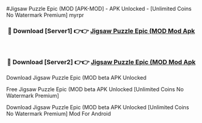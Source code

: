 #Jigsaw Puzzle Epic (MOD [APK-MOD] - APK Unlocked - [Unlimited Coins No Watermark Premium] myrpr



<div align="center">

<h3>🔴 Download [Server1] 👉👉 <a href="https://momento.my/?title=Jigsaw_Puzzle_Epic_(MOD">Jigsaw Puzzle Epic (MOD Mod Apk</a></h3><br>

<h3>🔴 Download [Server2] 👉👉 <a href="https://momento.my/?title=Jigsaw_Puzzle_Epic_(MOD">Jigsaw Puzzle Epic (MOD Mod Apk</a></h3>
</div>



Download Jigsaw Puzzle Epic (MOD beta APK Unlocked

Free Jigsaw Puzzle Epic (MOD beta APK Unlocked [Unlimited Coins No Watermark Premium]

Download Jigsaw Puzzle Epic (MOD beta APK Unlocked [Unlimited Coins No Watermark Premium] Mod For Android
